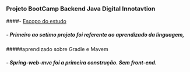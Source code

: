 ### Projeto BootCamp Backend Java Digital Innotavtion
####- [Escopo do estudo](https://digitalinnovation.one/bootcamps/backend-developer-carrefour)
##### - Primeiro ao setimo projeto foi referente ao aprendizado da linguagem,
#####aprendizado sobre Gradle e Mavem
##### - Spring-web-mvc foi a primeira construção. Sem front-end.


